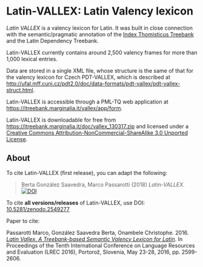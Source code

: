 # Latin-VALLEX: Latin Valency lexicon

_Latin VALLEX_ is a valency lexicon for Latin. It was built in close connection with the semantic/pragmatic annotation of the [Index Thomisticus Treebank](https://itreebank.marginalia.it/) and the Latin Dependency Treebank.

Latin-VALLEX currently contains around 2,500 valency frames for more than 1,000 lexical entries.

Data are stored in a single XML file, whose structure is the same of that for the valency lexicon for Czech PDT-VALLEX, which is described at http://ufal.mff.cuni.cz/pdt2.0/doc/data-formats/pdt-vallex/pdt-vallex-struct.html.

Latin-VALLEX is accessible through a PML-TQ web application at https://itreebank.marginalia.it/vallex/app/form.

Latin-VALLEX is downloadable for free from https://itreebank.marginalia.it/doc/vallex_130317.zip and licensed under a [Creative Commons Attribution-NonCommercial-ShareAlike 3.0 Unported License](https://creativecommons.org/licenses/by-nc-sa/3.0/).

## About

To cite Latin-VALLEX (first release), you can adapt the following:

>Berta González Saavedra, Marco Passarotti (2018) *Latin-VALLEX*. [![DOI](https://zenodo.org/badge/167509050.svg)](https://zenodo.org/badge/latestdoi/167509050)

To cite **all versions/releases** of Latin-VALLEX, use DOI: [10.5281/zenodo.2549277](https://doi.org/10.5281/zenodo.2549277)

Paper to cite:

Passarotti Marco, González Saavedra Berta, Onambele Christophe. 2016. _[Latin Vallex. A Treebank-based Semantic Valency Lexicon for Latin](https://pdfs.semanticscholar.org/7417/39723752c54b5f8160a38df75d348805bb22.pdf)_. In Proceedings of the Tenth International Conference on Language Resources and Evaluation (LREC 2016), Portorož, Slovenia, May 23-28, 2016, pp. 2599-2606.
